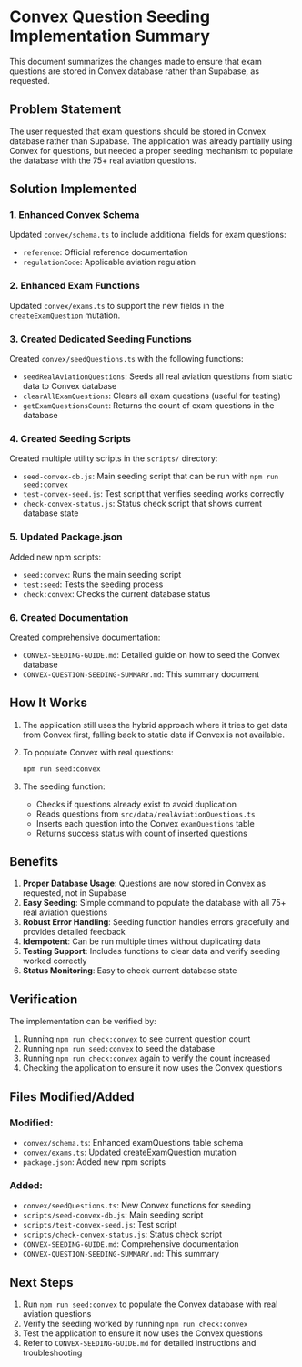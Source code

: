 # Convex Question Seeding Implementation Summary

This document summarizes the changes made to ensure that exam questions are stored in Convex database rather than Supabase, as requested.

## Problem Statement
The user requested that exam questions should be stored in Convex database rather than Supabase. The application was already partially using Convex for questions, but needed a proper seeding mechanism to populate the database with the 75+ real aviation questions.

## Solution Implemented

### 1. Enhanced Convex Schema
Updated `convex/schema.ts` to include additional fields for exam questions:
- `reference`: Official reference documentation
- `regulationCode`: Applicable aviation regulation

### 2. Enhanced Exam Functions
Updated `convex/exams.ts` to support the new fields in the `createExamQuestion` mutation.

### 3. Created Dedicated Seeding Functions
Created `convex/seedQuestions.ts` with the following functions:
- `seedRealAviationQuestions`: Seeds all real aviation questions from static data to Convex database
- `clearAllExamQuestions`: Clears all exam questions (useful for testing)
- `getExamQuestionsCount`: Returns the count of exam questions in the database

### 4. Created Seeding Scripts
Created multiple utility scripts in the `scripts/` directory:
- `seed-convex-db.js`: Main seeding script that can be run with `npm run seed:convex`
- `test-convex-seed.js`: Test script that verifies seeding works correctly
- `check-convex-status.js`: Status check script that shows current database state

### 5. Updated Package.json
Added new npm scripts:
- `seed:convex`: Runs the main seeding script
- `test:seed`: Tests the seeding process
- `check:convex`: Checks the current database status

### 6. Created Documentation
Created comprehensive documentation:
- `CONVEX-SEEDING-GUIDE.md`: Detailed guide on how to seed the Convex database
- `CONVEX-QUESTION-SEEDING-SUMMARY.md`: This summary document

## How It Works

1. The application still uses the hybrid approach where it tries to get data from Convex first, falling back to static data if Convex is not available.

2. To populate Convex with real questions:
   ```bash
   npm run seed:convex
   ```

3. The seeding function:
   - Checks if questions already exist to avoid duplication
   - Reads questions from `src/data/realAviationQuestions.ts`
   - Inserts each question into the Convex `examQuestions` table
   - Returns success status with count of inserted questions

## Benefits

1. **Proper Database Usage**: Questions are now stored in Convex as requested, not in Supabase
2. **Easy Seeding**: Simple command to populate the database with all 75+ real aviation questions
3. **Robust Error Handling**: Seeding function handles errors gracefully and provides detailed feedback
4. **Idempotent**: Can be run multiple times without duplicating data
5. **Testing Support**: Includes functions to clear data and verify seeding worked correctly
6. **Status Monitoring**: Easy to check current database state

## Verification

The implementation can be verified by:
1. Running `npm run check:convex` to see current question count
2. Running `npm run seed:convex` to seed the database
3. Running `npm run check:convex` again to verify the count increased
4. Checking the application to ensure it now uses the Convex questions

## Files Modified/Added

### Modified:
- `convex/schema.ts`: Enhanced examQuestions table schema
- `convex/exams.ts`: Updated createExamQuestion mutation
- `package.json`: Added new npm scripts

### Added:
- `convex/seedQuestions.ts`: New Convex functions for seeding
- `scripts/seed-convex-db.js`: Main seeding script
- `scripts/test-convex-seed.js`: Test script
- `scripts/check-convex-status.js`: Status check script
- `CONVEX-SEEDING-GUIDE.md`: Comprehensive documentation
- `CONVEX-QUESTION-SEEDING-SUMMARY.md`: This summary

## Next Steps

1. Run `npm run seed:convex` to populate the Convex database with real aviation questions
2. Verify the seeding worked by running `npm run check:convex`
3. Test the application to ensure it now uses the Convex questions
4. Refer to `CONVEX-SEEDING-GUIDE.md` for detailed instructions and troubleshooting